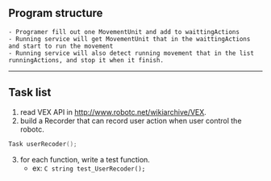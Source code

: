 ## Program structure
	- Programer fill out one MovementUnit and add to waittingActions
	- Running service will get MovementUnit that in the waittingActions and start to run the movement
	- Running service will also detect running movement that in the list runningActions, and stop it when it finish.
***
## Task list
1. read VEX API in <http://www.robotc.net/wikiarchive/VEX>.
2. build a Recorder that can record user action when user control the robotc.
```C
Task userRecoder();
```
3. for each function, write a test function.
	- ex: ```C string test_UserRecoder(); ```

